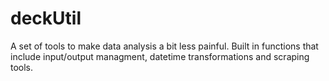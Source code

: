 # deckUtil
A set of tools to make data analysis a bit less painful. Built in functions that include input/output managment, datetime transformations and scraping tools.
